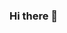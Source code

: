 ### Hi there 👋

<!--
**TheNirmata/TheNirmata** is a ✨ _special_ ✨ repository because its `README.md` (this file) appears on your GitHub profile.

- 🔭 I’m currently working on a personal project of mines called Woof Pack
- 👯 I’m looking to collaborate on any projects!
- 💬 Ask me about anything!
- 📫 How to reach me: [aimeeeqnguyen@gmail.com](aimeeeqnguyen@gmail.com) 
- 😄 Pronouns: she/her
